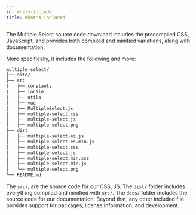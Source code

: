 ```yaml
---
id: whats-include
title: What's included
---
```


The Multiple Select source code download includes the precompiled CSS, JavaScript, and provides both compiled and minified variations, along with documentation.

<div id="codefund"></div>

More specifically, it includes the following and more:

```bash
multiple-select/
├── site/
├── src
|   ├── constants
|   ├── locale
|   ├── utils
|   ├── vue
│   ├── MultipleSelect.js
│   ├── multiple-select.css
│   ├── multiple-select.js
│   ├── multiple-select.png
├── dist
│   ├── multiple-select-es.js
│   ├── multiple-select-es.min.js
│   ├── multiple-select.css
│   ├── multiple-select.js
│   ├── multiple-select.min.css
│   ├── multiple-select.min.js
│   └── multiple-select.png
└── README.md
```

The `src/`, are the source code for our CSS, JS. The `dist/` folder includes everything compiled and minified with `src/`. The `docs/` folder includes the source code for our documentation. Beyond that, any other included file provides support for packages, license information, and development.
